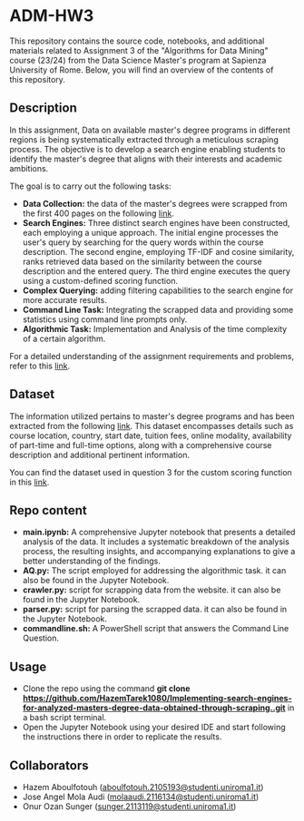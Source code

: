 # ADM-HW3
This repository contains the source code, notebooks, and additional materials related to Assignment 3 of the "Algorithms for Data Mining" course (23/24) from the Data Science Master's program at Sapienza University of Rome. Below, you will find an overview of the contents of this repository.



## Description
In this assignment, Data on available master's degree programs in different regions is being systematically extracted through a meticulous scraping process. The objective is to develop a search engine enabling students to identify the master's degree that aligns with their interests and academic ambitions.

The goal is to carry out the following tasks:

  - **Data Collection:** the data of the master's degrees were scrapped from the first 400 pages on the following [link](https://www.findamasters.com/masters-degrees/msc-degrees/).
  - **Search Engines:** Three distinct search engines have been constructed, each employing a unique approach. The initial engine processes the user's query by searching for the query words within the course description. The second engine, employing TF-IDF and cosine similarity, ranks retrieved data based on the similarity between the course description and the entered query. The third engine executes the query using a custom-defined scoring function.
  - **Complex Querying:** adding filtering capabilities to the search engine for more accurate results.
  - **Command Line Task:** Integrating the scrapped data and providing some statistics using command line prompts only.
  - **Algorithmic Task:** Implementation and Analysis of the time complexity of a certain algorithm. 

For a detailed understanding of the assignment requirements and problems, refer to this [link](https://github.com/Sapienza-University-Rome/ADM/tree/master/2023/Homework_3).



## Dataset
  The information utilized pertains to master's degree programs and has been extracted from the following [link](https://www.findamasters.com/masters-degrees/msc-degrees/). This dataset encompasses details such as course location, country, start date, tuition fees, online modality, availability of part-time and full-time options, along with a comprehensive course description and additional pertinent information.

  You can find the dataset used in question 3 for the custom scoring function in this [link](https://www.kaggle.com/datasets/joebeachcapital/qs-world-university-rankings-2024).

## Repo content

- **main.ipynb:** A comprehensive Jupyter notebook that presents a detailed analysis of the data. It includes a systematic breakdown of the analysis process, the resulting insights, and accompanying explanations to give a better understanding of the findings.
- **AQ.py:** The script employed for addressing the algorithmic task. it can also be found in the Jupyter Notebook.
- **crawler.py:** script for scrapping data from the website. it can also be found in the Jupyter Notebook.
- **parser.py:** script for parsing the scrapped data. it can also be found in the Jupyter Notebook.
- **commandline.sh:** A PowerShell script that answers the Command Line Question.


## Usage
- Clone the repo using the command **git clone https://github.com/HazemTarek1080/Implementing-search-engines-for-analyzed-masters-degree-data-obtained-through-scraping..git** in a bash script terminal.
- Open the Jupyter Notebook using your desired IDE and start following the instructions there in order to replicate the results.

## Collaborators
- Hazem Aboulfotouh (aboulfotouh.2105193@studenti.uniroma1.it)
- Jose Angel Mola Audi (molaaudi.2116134@studenti.uniroma1.it)
- Onur Ozan Sunger (sunger.2113119@studenti.uniroma1.it)


